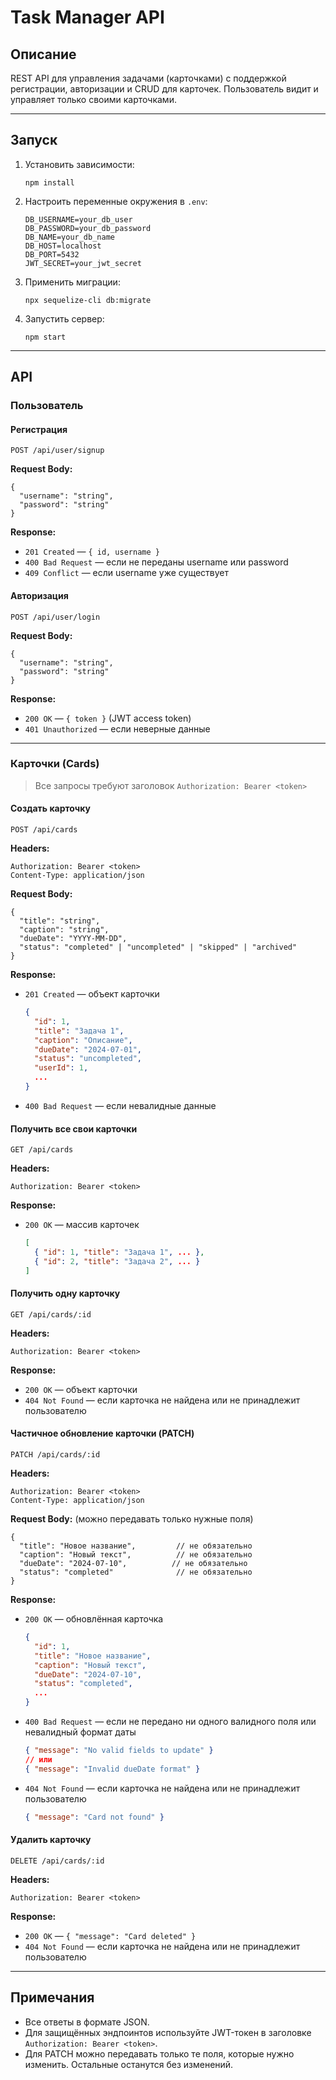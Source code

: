 # Task Manager API

## Описание

REST API для управления задачами (карточками) с поддержкой регистрации, авторизации и CRUD для карточек. Пользователь видит и управляет только своими карточками.

---

## Запуск

1. Установить зависимости:
   ```
   npm install
   ```
2. Настроить переменные окружения в `.env`:
   ```
   DB_USERNAME=your_db_user
   DB_PASSWORD=your_db_password
   DB_NAME=your_db_name
   DB_HOST=localhost
   DB_PORT=5432
   JWT_SECRET=your_jwt_secret
   ```
3. Применить миграции:
   ```
   npx sequelize-cli db:migrate
   ```
4. Запустить сервер:
   ```
   npm start
   ```

---

## API

### Пользователь

#### Регистрация
`POST /api/user/signup`

**Request Body:**
```
{
  "username": "string",
  "password": "string"
}
```
**Response:**
- `201 Created` — `{ id, username }`
- `400 Bad Request` — если не переданы username или password
- `409 Conflict` — если username уже существует

#### Авторизация
`POST /api/user/login`

**Request Body:**
```
{
  "username": "string",
  "password": "string"
}
```
**Response:**
- `200 OK` — `{ token }` (JWT access token)
- `401 Unauthorized` — если неверные данные

---

### Карточки (Cards)

> Все запросы требуют заголовок `Authorization: Bearer <token>`

#### Создать карточку
`POST /api/cards`

**Headers:**
```
Authorization: Bearer <token>
Content-Type: application/json
```
**Request Body:**
```
{
  "title": "string",
  "caption": "string",
  "dueDate": "YYYY-MM-DD",
  "status": "completed" | "uncompleted" | "skipped" | "archived"
}
```
**Response:**
- `201 Created` — объект карточки
  ```json
  {
    "id": 1,
    "title": "Задача 1",
    "caption": "Описание",
    "dueDate": "2024-07-01",
    "status": "uncompleted",
    "userId": 1,
    ...
  }
  ```
- `400 Bad Request` — если невалидные данные

#### Получить все свои карточки
`GET /api/cards`

**Headers:**
```
Authorization: Bearer <token>
```
**Response:**
- `200 OK` — массив карточек
  ```json
  [
    { "id": 1, "title": "Задача 1", ... },
    { "id": 2, "title": "Задача 2", ... }
  ]
  ```

#### Получить одну карточку
`GET /api/cards/:id`

**Headers:**
```
Authorization: Bearer <token>
```
**Response:**
- `200 OK` — объект карточки
- `404 Not Found` — если карточка не найдена или не принадлежит пользователю

#### Частичное обновление карточки (PATCH)
`PATCH /api/cards/:id`

**Headers:**
```
Authorization: Bearer <token>
Content-Type: application/json
```
**Request Body:** (можно передавать только нужные поля)
```
{
  "title": "Новое название",         // не обязательно
  "caption": "Новый текст",          // не обязательно
  "dueDate": "2024-07-10",          // не обязательно
  "status": "completed"              // не обязательно
}
```
**Response:**
- `200 OK` — обновлённая карточка
  ```json
  {
    "id": 1,
    "title": "Новое название",
    "caption": "Новый текст",
    "dueDate": "2024-07-10",
    "status": "completed",
    ...
  }
  ```
- `400 Bad Request` — если не передано ни одного валидного поля или невалидный формат даты
  ```json
  { "message": "No valid fields to update" }
  // или
  { "message": "Invalid dueDate format" }
  ```
- `404 Not Found` — если карточка не найдена или не принадлежит пользователю
  ```json
  { "message": "Card not found" }
  ```

#### Удалить карточку
`DELETE /api/cards/:id`

**Headers:**
```
Authorization: Bearer <token>
```
**Response:**
- `200 OK` — `{ "message": "Card deleted" }`
- `404 Not Found` — если карточка не найдена или не принадлежит пользователю

---

## Примечания
- Все ответы в формате JSON.
- Для защищённых эндпоинтов используйте JWT-токен в заголовке `Authorization: Bearer <token>`.
- Для PATCH можно передавать только те поля, которые нужно изменить. Остальные останутся без изменений.
